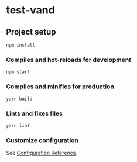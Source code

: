 # test-vand

## Project setup
```
npm install
```

### Compiles and hot-reloads for development
```
npm start
```

### Compiles and minifies for production
```
yarn build
```

### Lints and fixes files
```
yarn lint
```

### Customize configuration
See [Configuration Reference](https://cli.vuejs.org/config/).
